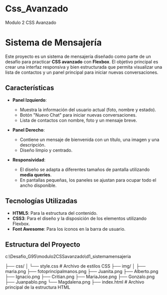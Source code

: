# Css_Avanzado
Modulo 2 CSS Avanzado

# Sistema de Mensajería

Este proyecto es un sistema de mensajería diseñado como parte de un desafío para practicar **CSS avanzado** con **Flexbox**. El objetivo principal es crear una interfaz responsiva y bien estructurada que permita visualizar una lista de contactos y un panel principal para iniciar nuevas conversaciones.

## Características

- **Panel Izquierdo**:
  - Muestra la información del usuario actual (foto, nombre y estado).
  - Botón "Nuevo Chat" para iniciar nuevas conversaciones.
  - Lista de contactos con nombre, foto y un mensaje breve.

- **Panel Derecho**:
  - Contiene un mensaje de bienvenida con un título, una imagen y una descripción.
  - Diseño limpio y centrado.

- **Responsividad**:
  - El diseño se adapta a diferentes tamaños de pantalla utilizando **media queries**.
  - En pantallas pequeñas, los paneles se ajustan para ocupar todo el ancho disponible.

## Tecnologías Utilizadas

- **HTML5**: Para la estructura del contenido.
- **CSS3**: Para el diseño y la disposición de los elementos utilizando Flexbox.
- **Font Awesome**: Para los íconos en la barra de usuario.

## Estructura del Proyecto

c:\Desafio_G95\modulo2CSSavanzado\d1_sistemamensajeria

├── css/ │ └── style.css # Archivo de estilos CSS 
├── img/ │ 
      ├── maria.png
      ├── fotoprincipalmanos.png
      ├── Juanita.png
      ├── Alberto.png
      ├── Ignacio.png
      ├── Critian.png
      ├── MariaJose.png
      ├── Gonzalo.png
      ├── Juanpablo.png
      └── Magdalena.png
├── index.html # Archivo principal de la estructura HTML 

